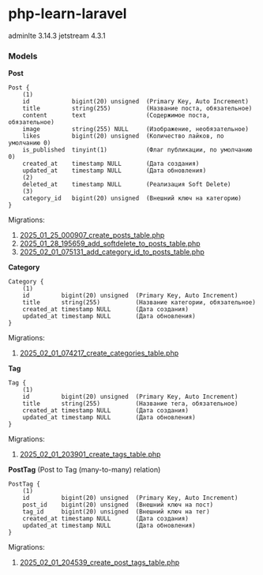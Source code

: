 # php-learn-laravel

adminlte 3.14.3
jetstream 4.3.1

### Models
<b>Post</b>
```plaintext
Post {
    (1)    
    id            bigint(20) unsigned  (Primary Key, Auto Increment)
    title         string(255)          (Название поста, обязательное)
    content       text                 (Содержимое поста, обязательное)
    image         string(255) NULL     (Изображение, необязательное)
    likes         bigint(20) unsigned  (Количество лайков, по умолчанию 0)
    is_published  tinyint(1)           (Флаг публикации, по умолчанию 0)
    created_at    timestamp NULL       (Дата создания)
    updated_at    timestamp NULL       (Дата обновления)
    (2)
    deleted_at    timestamp NULL       (Реализация Soft Delete)
    (3)
    category_id   bigint(20) unsigned  (Внешний ключ на категорию)
}
```
Migrations:
1. [2025_01_25_000907_create_posts_table.php](https://github.com/misha366/php-learn-laravel/blob/master/database/migrations/2025_01_25_000907_create_posts_table.php)
2. [2025_01_28_195659_add_softdelete_to_posts_table.php](https://github.com/misha366/php-learn-laravel/blob/master/database/migrations/2025_01_28_195659_add_softdelete_to_posts_table.php)
3. [2025_02_01_075131_add_category_id_to_posts_table.php
   ](https://github.com/misha366/php-learn-laravel/blob/master/database/migrations/2025_02_01_075131_add_category_id_to_posts_table.php)

<b>Category</b>
```plaintext
Category {
    (1)
    id         bigint(20) unsigned  (Primary Key, Auto Increment)
    title      string(255)          (Название категории, обязательное)
    created_at timestamp NULL       (Дата создания)
    updated_at timestamp NULL       (Дата обновления)
}
```
Migrations:
1. [2025_02_01_074217_create_categories_table.php](https://github.com/misha366/php-learn-laravel/blob/master/database/migrations/2025_02_01_074217_create_categories_table.php)

<b>Tag</b>
```plaintext
Tag {
    (1)
    id         bigint(20) unsigned  (Primary Key, Auto Increment)
    title      string(255)          (Название тега, обязательное)
    created_at timestamp NULL       (Дата создания)
    updated_at timestamp NULL       (Дата обновления)
}
```
Migrations:
1. [2025_02_01_203901_create_tags_table.php](https://github.com/misha366/php-learn-laravel/blob/master/database/migrations/2025_02_01_203901_create_tags_table.php)

<b>PostTag</b> (Post to Tag (many-to-many) relation)
```plaintext
PostTag {
    (1)
    id         bigint(20) unsigned  (Primary Key, Auto Increment)
    post_id    bigint(20) unsigned  (Внешний ключ на пост)
    tag_id     bigint(20) unsigned  (Внешний ключ на тег)
    created_at timestamp NULL       (Дата создания)
    updated_at timestamp NULL       (Дата обновления)
}
```
Migrations:
1. [2025_02_01_204539_create_post_tags_table.php](https://github.com/misha366/php-learn-laravel/blob/master/database/migrations/2025_02_01_204539_create_post_tags_table.php)
